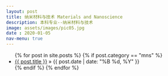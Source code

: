 ```yaml
---
layout: post
title: 纳米材料与技术 Materials and Nanoscience
description: 本科专业--纳米材料与技术 
image: assets/images/pic05.jpg
date : 2020-01-05
nav-menu: true
---
```


<ul class="posts">
	{% for post in site.posts %}
		{% if post.category == "mns" %}
		<li>
			<a href="{{ post.url }}">{{ post.title }}</a>
			<span> &raquo; {{ post.date | date: "%B %d, %Y" }}</span>
		</li>
		{% endif %}
	{% endfor %}
</ul>